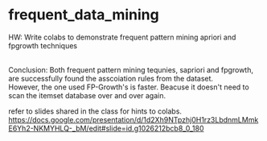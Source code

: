 # frequent_data_mining

HW: Write colabs to demonstrate frequent pattern mining apriori and fpgrowth techniques
 

<br />
Conclusion: Both frequent pattern mining tequnies, sapriori and fpgrowth, are successfully found the asscoiation rules from the dataset. <br />
However, the one used FP-Growth's is faster. Beacuse it doesn't need to scan the itemset database over and over again.


refer to slides shared in the class for hints to colabs.
https://docs.google.com/presentation/d/1d2Xh9NTpzhj0H1rz3LbdnmLMmkE6Yh2-NKMYHLQ-_bM/edit#slide=id.g1026212bcb8_0_180
